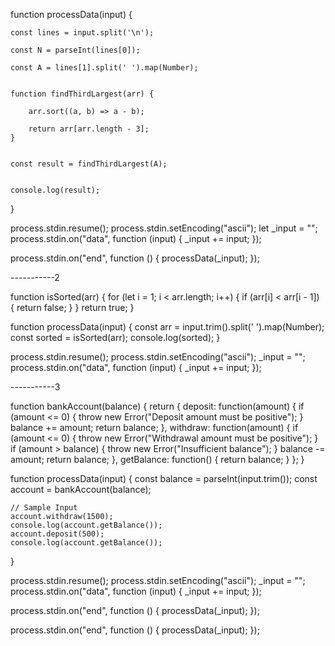 

function processData(input) {

    const lines = input.split('\n');
  
    const N = parseInt(lines[0]);
   
    const A = lines[1].split(' ').map(Number);

  
    function findThirdLargest(arr) {
        
        arr.sort((a, b) => a - b);
        
        return arr[arr.length - 3];
    }

   
    const result = findThirdLargest(A);

    
    console.log(result);
}


process.stdin.resume();
process.stdin.setEncoding("ascii");
let _input = "";
process.stdin.on("data", function (input) {
    _input += input;
});

process.stdin.on("end", function () {
   processData(_input);
});





-----------2

function isSorted(arr) {
    for (let i = 1; i < arr.length; i++) {
        if (arr[i] < arr[i - 1]) {
            return false;
        }
    }
    return true;
}

function processData(input) {
    const arr = input.trim().split(' ').map(Number);
    const sorted = isSorted(arr);
    console.log(sorted);
}

process.stdin.resume();
process.stdin.setEncoding("ascii");
_input = "";
process.stdin.on("data", function (input) {
    _input += input;
});



-----------3

function bankAccount(balance) {
    return {
        deposit: function(amount) {
            if (amount <= 0) {
                throw new Error("Deposit amount must be positive");
            }
            balance += amount;
            return balance;
        },
        withdraw: function(amount) {
            if (amount <= 0) {
                throw new Error("Withdrawal amount must be positive");
            }
            if (amount > balance) {
                throw new Error("Insufficient balance");
            }
            balance -= amount;
            return balance;
        },
        getBalance: function() {
            return balance;
        }
    };
}

function processData(input) {
    const balance = parseInt(input.trim());
    const account = bankAccount(balance);

    // Sample Input
    account.withdraw(1500);
    console.log(account.getBalance());
    account.deposit(500);
    console.log(account.getBalance());
}

process.stdin.resume();
process.stdin.setEncoding("ascii");
_input = "";
process.stdin.on("data", function (input) {
    _input += input;
});

process.stdin.on("end", function () {
   processData(_input);
});

process.stdin.on("end", function () {
   processData(_input);
});

